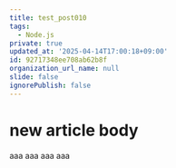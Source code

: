 ```yaml
---
title: test_post010
tags:
  - Node.js
private: true
updated_at: '2025-04-14T17:00:18+09:00'
id: 92717348ee708ab62b8f
organization_url_name: null
slide: false
ignorePublish: false
---
```

# new article body
aaa
aaa
aaa
aaa
